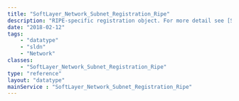 ```yaml
---
title: "SoftLayer_Network_Subnet_Registration_Ripe"
description: "RIPE-specific registration object. For more detail see [SoftLayer_Network_Subnet_Registration](reference/datatypes/SoftLayer_Network_Subnet_Registration). "
date: "2018-02-12"
tags:
    - "datatype"
    - "sldn"
    - "Network"
classes:
    - "SoftLayer_Network_Subnet_Registration_Ripe"
type: "reference"
layout: "datatype"
mainService : "SoftLayer_Network_Subnet_Registration_Ripe"
---
```

